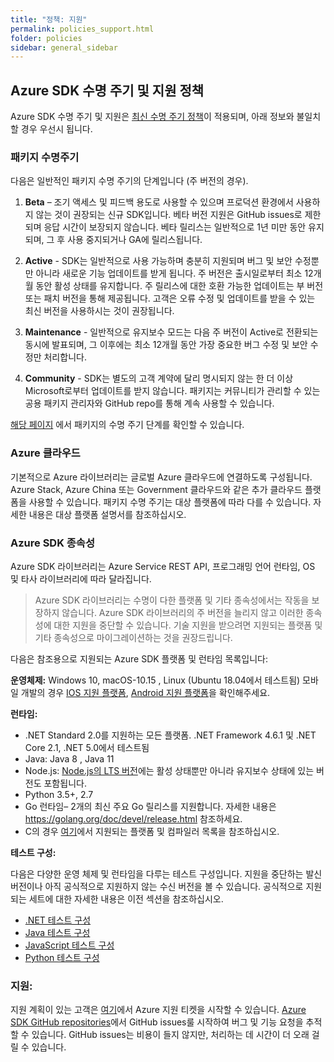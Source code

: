 ```yaml
---
title: "정책: 지원"
permalink: policies_support.html
folder: policies
sidebar: general_sidebar
---
```


## **Azure SDK 수명 주기 및 지원 정책**

Azure SDK 수명 주기 및 지원은 [최신 수명 주기 정책](https://docs.microsoft.com/ko-kr/lifecycle/policies/modern)이 적용되며, 아래 정보와 불일치할 경우 우선시 됩니다.

### **패키지 수명주기**

다음은 일반적인 패키지 수명 주기의 단계입니다 (주 버전의 경우).

1. **Beta** – 조기 액세스 및 피드백 용도로 사용할 수 있으며 프로덕션 환경에서 사용하지 않는 것이 권장되는 신규 SDK입니다.
   베타 버전 지원은 GitHub issues로 제한되며 응답 시간이 보장되지 않습니다. 베타 릴리스는 일반적으로 1년 미만 동안 유지되며, 그 후 사용 중지되거나 GA에 릴리스됩니다.

2. **Active** - SDK는 일반적으로 사용 가능하며 충분히 지원되며 버그 및 보안 수정뿐만 아니라 새로운 기능 업데이트를 받게 됩니다.
   주 버전은 출시일로부터 최소 12개월 동안 활성 상태를 유지합니다. 주 릴리스에 대한 호환 가능한 업데이트는 부 버전 또는 패치 버전을 통해 제공됩니다.
   고객은 오류 수정 및 업데이트를 받을 수 있는 최신 버전을 사용하시는 것이 권장됩니다.

3. **Maintenance** - 일반적으로 유지보수 모드는 다음 주 버전이 Active로 전환되는 동시에 발표되며,
   그 이후에는 최소 12개월 동안 가장 중요한 버그 수정 및 보안 수정만 처리합니다.

4. **Community** - SDK는 별도의 고객 계약에 달리 명시되지 않는 한 더 이상 Microsoft로부터 업데이트를 받지 않습니다.
   패키지는 커뮤니티가 관리할 수 있는 공용 패키지 관리자와 GitHub repo를 통해 계속 사용할 수 있습니다.

[해당 페이지](https://azure.github.io/azure-sdk/releases/latest/index.html) 에서 패키지의 수명 주기 단계를 확인할 수 있습니다.

### **Azure 클라우드**

기본적으로 Azure 라이브러리는 글로벌 Azure 클라우드에 연결하도록 구성됩니다.
Azure Stack, Azure China 또는 Government 클라우드와 같은 추가 클라우드 플랫폼을 사용할 수 있습니다.
패키지 수명 주기는 대상 플랫폼에 따라 다를 수 있습니다. 자세한 내용은 대상 플랫폼 설명서를 참조하십시오.

### **Azure SDK 종속성**

Azure SDK 라이브러리는 Azure Service REST API, 프로그래밍 언어 런타임, OS 및 타사 라이브러리에 따라 달라집니다.

> Azure SDK 라이브러리는 수명이 다한 플랫폼 및 기타 종속성에서는 작동을 보장하지 않습니다. Azure SDK 라이브러리의 주 버전을 늘리지 않고 이러한 종속성에 대한 지원을 중단할 수 있습니다. 기술 지원을 받으려면 지원되는 플랫폼 및 기타 종속성으로 마이그레이션하는 것을 권장드립니다.

다음은 참조용으로 지원되는 Azure SDK 플랫폼 및 런타임 목록입니다:

**운영체제:** Windows 10, macOS-10.15 , Linux (Ubuntu 18.04에서 테스트됨)
모바일 개발의 경우 [IOS 지원 플랫폼](https://azure.github.io/azure-sdk-korean/ios_design.html#ios-library-support), [Android 지원 플랫폼](https://azure.github.io/azure-sdk-korean/android_design.html)을 확인해주세요.

**런타임:**

- .NET Standard 2.0를 지원하는 모든 플랫폼. .NET Framework 4.6.1 및 .NET Core 2.1, .NET 5.0에서 테스트됨
- Java: Java 8 , Java 11
- Node.js: [Node.js의 LTS 버전](https://nodejs.org/ko/about/releases/)에는 활성 상태뿐만 아니라 유지보수 상태에 있는 버전도 포함됩니다.
- Python 3.5+, 2.7
- Go 런타임– 2개의 최신 주요 Go 릴리스를 지원합니다. 자세한 내용은 https://golang.org/doc/devel/release.html 참조하세요.
- C의 경우 [여기](https://azure.github.io/azure-sdk-korean/clang_design.html)에서 지원되는 플랫폼 및 컴파일러 목록을 참조하십시오.

**테스트 구성:**

다음은 다양한 운영 체제 및 런타임을 다루는 테스트 구성입니다. 지원을 중단하는 발신 버전이나 아직 공식적으로 지원하지 않는 수신 버전을 볼 수 있습니다. 공식적으로 지원되는 세트에 대한 자세한 내용은 이전 섹션을 참조하십시오.

- [.NET 테스트 구성](https://github.com/Azure/azure-sdk-for-java/blob/main/eng/pipelines/templates/stages/platform-matrix.json)
- [Java 테스트 구성](https://github.com/Azure/azure-sdk-for-java/blob/main/eng/pipelines/templates/stages/platform-matrix.json)
- [JavaScript 테스트 구성](https://github.com/Azure/azure-sdk-for-js/blob/main/eng/pipelines/templates/stages/platform-matrix.json)
- [Python 테스트 구성](https://github.com/Azure/azure-sdk-for-python/blob/main/eng/pipelines/templates/stages/platform-matrix.json)

### **지원**:

지원 계획이 있는 고객은 [여기](https://azure.microsoft.com/ko-kr/support/create-ticket/)에서 Azure 지원 티켓을 시작할 수 있습니다.
[Azure SDK GitHub repositories](https://github.com/Azure/azure-sdk/blob/main/README.md)에서 GitHub issues룰 시작하여 버그 및 기능 요청을 추적할 수 있습니다. GitHub issues는 비용이 들지 않지만, 처리하는 데 시간이 더 오래 걸릴 수 있습니다.
